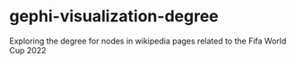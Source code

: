 # gephi-visualization-degree
Exploring the degree for nodes in wikipedia pages related to the Fifa World Cup 2022
